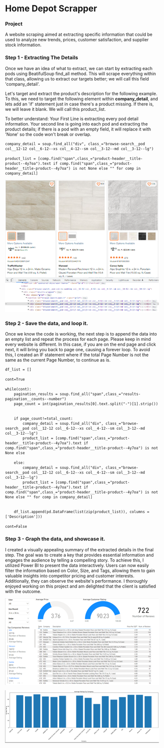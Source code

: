 # Home Depot Scrapper

### Project

A website scraping aimed at extracting specific information that could be used to analyze new trends, prices, customer satisfaction, and supplier stock information. 


### Step 1 - Extracting The Details

Once we have an idea of what to extract, we can start by extracting each pods using BeatifulSoup find_all method. This will scrape everything within that class, allowing us to extract our targets better; we will call this field 'company_detail'. 

Let's target and extract the product's description for the following example. To this, we need to target the following element within **company_detail**, and lets add an 'if' statement just in case there's a product missing. If there is, we will leave it blank. We will call this product_list. 

To better understand: Your First Line is extracting every pod detail information. Your second line is going into each pod and extracting the product details; if there is a pod with an empty field, it will replace it with 'None' so the code won't break or overlap. 


```
company_detail = soup.find_all("div", class_="browse-search__pod col__12-12 col__6-12--xs col__4-12--sm col__3-12--md col__3-12--lg")

product_list = [comp.find("span",class_="product-header__title-product--4y7oa").text if comp.find("span",class_="product-header__title-product--4y7oa") is not None else "" for comp in company_detail]
```

![](https://github.com/JeanPyerC/Home_Depot_Scraper/blob/main/HomeDepot_Scrape%20-%20Complete/Photos/Photo01.png)

### Step 2 - Save the data, and loop it.

Once we know the code is working, the next step is to append the data into an empty list and repeat the process for each page. Please keep in mind every website is different. In this case, if you are on the end page and click next, it will bring you back to page one, causing a forever loop. To avoid this, I created an IF statement where if the total Page Number is not the same as the current Page Number, to continue as is. 

```
df_list = []

cont=True

while(cont):
    pagination_results = soup.find_all("span",class_="results-pagination__counts--number")
    page_count = int(pagination_results[0].text.split("-")[1].strip())

   
    if page_count!=total_count:
        company_detail = soup.find_all("div", class_="browse-search__pod col__12-12 col__6-12--xs col__4-12--sm col__3-12--md col__3-12--lg")
        product_list = [comp.find("span",class_="product-header__title-product--4y7oa").text if comp.find("span",class_="product-header__title-product--4y7oa") is not None else
    
    else:
        company_detail = soup.find_all("div", class_="browse-search__pod col__12-12 col__6-12--xs col__4-12--sm col__3-12--md col__3-12--lg")
        product_list = [comp.find("span",class_="product-header__title-product--4y7oa").text if comp.find("span",class_="product-header__title-product--4y7oa") is not None else "" for comp in company_detail]


    df_list.append(pd.DataFrame(list(zip(product_list)), columns = ['Description']))

cont=False
```

### Step 3 - Graph the data, and showcase it.

I created a visually appealing summary of the extracted details in the final step. The goal was to create a key that provides essential information and engages the audience by telling a compelling story. To achieve this, I utilized Power BI to present the data interactively. Users can now easily filter the information based on Color, Size, and Tags, allowing them to gain valuable insights into competitor pricing and customer interests. Additionally, they can observe the website's performance. I thoroughly enjoyed working on this project and am delighted that the client is satisfied with the outcome.


![](https://github.com/JeanPyerC/Home_Depot_Scraper/blob/main/HomeDepot_Scrape%20-%20Complete/Photos/Photo05.png)

![](https://github.com/JeanPyerC/Home_Depot_Scraper/blob/main/HomeDepot_Scrape%20-%20Complete/Photos/Photo02.png)



